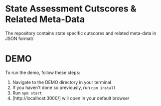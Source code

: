 # State Assessment Cutscores & Related Meta-Data

The repository contains state specific cutscores and related meta-data in JSON format/

# DEMO

To run the demo, follow these steps:

1. Navigate to the DEMO directory in your terminal
1. If you haven't done so previously, run `npm install`
1. Run `npm start`
1. [http://localhost:3000/] will open in your default browser
